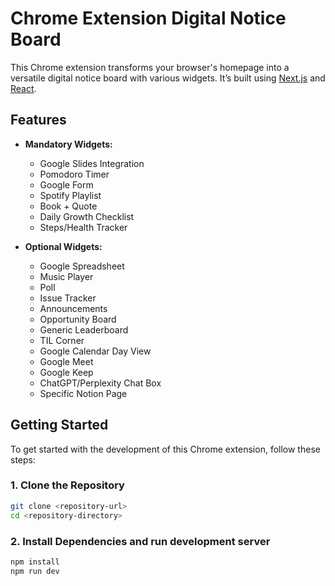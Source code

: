 # Chrome Extension Digital Notice Board

This Chrome extension transforms your browser's homepage into a versatile digital notice board with various widgets. It’s built using [Next.js](https://nextjs.org/) and [React](https://reactjs.org/).

## Features

- **Mandatory Widgets:**
  - Google Slides Integration
  - Pomodoro Timer
  - Google Form
  - Spotify Playlist
  - Book + Quote
  - Daily Growth Checklist
  - Steps/Health Tracker

- **Optional Widgets:**
  - Google Spreadsheet
  - Music Player
  - Poll
  - Issue Tracker
  - Announcements
  - Opportunity Board
  - Generic Leaderboard
  - TIL Corner
  - Google Calendar Day View
  - Google Meet
  - Google Keep
  - ChatGPT/Perplexity Chat Box
  - Specific Notion Page

## Getting Started

To get started with the development of this Chrome extension, follow these steps:

### 1. Clone the Repository

```bash
git clone <repository-url>
cd <repository-directory>
```
### 2. Install Dependencies and run development server
```bash
npm install
npm run dev
```

